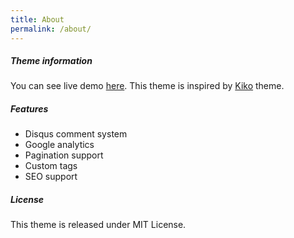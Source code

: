 ```yaml
---
title: About
permalink: /about/
---
```


##### Theme information

You can see live demo [here](https://aweekj.github.io/Kiko-plus). This theme is inspired by [Kiko](http://github.com/gfjaru/Kiko) theme.

##### Features

- Disqus comment system
- Google analytics
- Pagination support
- Custom tags
- SEO support


##### License

This theme is released under MIT License.